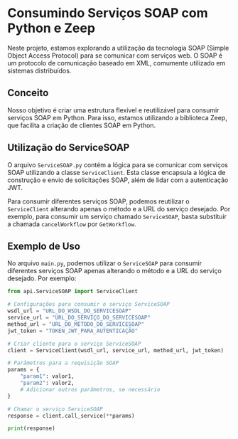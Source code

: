 # Consumindo Serviços SOAP com Python e Zeep

Neste projeto, estamos explorando a utilização da tecnologia SOAP (Simple Object Access Protocol) para se comunicar com serviços web. O SOAP é um protocolo de comunicação baseado em XML, comumente utilizado em sistemas distribuídos.

## Conceito

Nosso objetivo é criar uma estrutura flexível e reutilizável para consumir serviços SOAP em Python. Para isso, estamos utilizando a biblioteca Zeep, que facilita a criação de clientes SOAP em Python.

## Utilização do ServiceSOAP

O arquivo `ServiceSOAP.py` contém a lógica para se comunicar com serviços SOAP utilizando a classe `ServiceClient`. Esta classe encapsula a lógica de construção e envio de solicitações SOAP, além de lidar com a autenticação JWT.

Para consumir diferentes serviços SOAP, podemos reutilizar o `ServiceClient` alterando apenas o método e a URL do serviço desejado. Por exemplo, para consumir um serviço chamado `ServiceSOAP`, basta substituir a chamada `cancelWorkflow` por `GetWorkflow`.

## Exemplo de Uso

No arquivo `main.py`, podemos utilizar o `ServiceSOAP` para consumir diferentes serviços SOAP apenas alterando o método e a URL do serviço desejado. Por exemplo:

```python
from api.ServiceSOAP import ServiceClient

# Configurações para consumir o serviço ServiceSOAP
wsdl_url = "URL_DO_WSDL_DO_SERVICESOAP"
service_url = "URL_DO_SERVIÇO_DO_SERVICESOAP"
method_url = "URL_DO_MÉTODO_DO_SERVICESOAP"
jwt_token = "TOKEN_JWT_PARA_AUTENTICAÇÃO"

# Criar cliente para o serviço ServiceSOAP
client = ServiceClient(wsdl_url, service_url, method_url, jwt_token)

# Parâmetros para a requisição SOAP
params = {
    "param1": valor1,
    "param2": valor2,
    # Adicionar outros parâmetros, se necessário
}

# Chamar o serviço ServiceSOAP
response = client.call_service(**params)

print(response)
